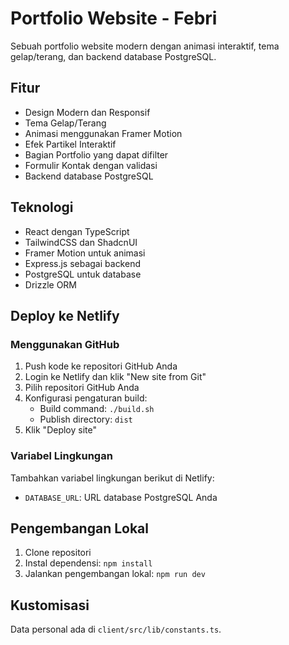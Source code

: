 # Portfolio Website - Febri

Sebuah portfolio website modern dengan animasi interaktif, tema gelap/terang, dan backend database PostgreSQL.

## Fitur

- Design Modern dan Responsif
- Tema Gelap/Terang
- Animasi menggunakan Framer Motion
- Efek Partikel Interaktif
- Bagian Portfolio yang dapat difilter
- Formulir Kontak dengan validasi
- Backend database PostgreSQL

## Teknologi

- React dengan TypeScript
- TailwindCSS dan ShadcnUI
- Framer Motion untuk animasi
- Express.js sebagai backend
- PostgreSQL untuk database
- Drizzle ORM

## Deploy ke Netlify

### Menggunakan GitHub

1. Push kode ke repositori GitHub Anda
2. Login ke Netlify dan klik "New site from Git"
3. Pilih repositori GitHub Anda
4. Konfigurasi pengaturan build:
   - Build command: `./build.sh`
   - Publish directory: `dist`
5. Klik "Deploy site"

### Variabel Lingkungan

Tambahkan variabel lingkungan berikut di Netlify:

- `DATABASE_URL`: URL database PostgreSQL Anda

## Pengembangan Lokal

1. Clone repositori
2. Instal dependensi: `npm install`
3. Jalankan pengembangan lokal: `npm run dev`

## Kustomisasi

Data personal ada di `client/src/lib/constants.ts`.